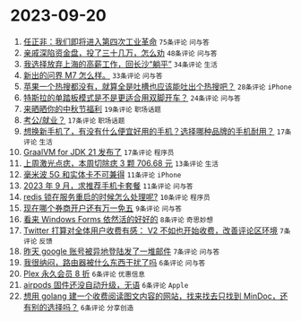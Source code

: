 # 2023-09-20

1. [任正非：我们即将进入第四次工业革命](https://www.v2ex.com/t/975392) `75条评论` `问与答`
1. [亲戚深陷资金盘，投了三十几万，怎么劝](https://www.v2ex.com/t/975393) `48条评论` `问与答`
1. [我选择放弃上海的高薪工作，回长沙“躺平”](https://www.v2ex.com/t/975389) `34条评论` `生活`
1. [新出的问界 M7 怎么样。](https://www.v2ex.com/t/975400) `33条评论` `问与答`
1. [苹果一个热搜都没有，就算全是吐槽也应该能吐出个热搜吧？](https://www.v2ex.com/t/975408) `28条评论` `iPhone`
1. [特斯拉的单踏板模式是不是更适合用双脚开车？](https://www.v2ex.com/t/975407) `24条评论` `问与答`
1. [来晒晒你的中秋节福利](https://www.v2ex.com/t/975417) `19条评论` `职场话题`
1. [考公/就业？](https://www.v2ex.com/t/975420) `17条评论` `职场话题`
1. [想换新手机了，有没有什么便宜好用的手机？选择哪种品牌的手机耐用？](https://www.v2ex.com/t/975404) `17条评论` `生活`
1. [GraalVM for JDK 21 发布了](https://www.v2ex.com/t/975396) `17条评论` `程序员`
1. [上周激光点痣，本周切除痣 3 颗 706.68 元](https://www.v2ex.com/t/975388) `13条评论` `生活`
1. [毫米波 5G 和实体卡不可兼得](https://www.v2ex.com/t/975414) `11条评论` `iPhone`
1. [2023 年 9 月，求推荐手机卡套餐](https://www.v2ex.com/t/975402) `11条评论` `问与答`
1. [redis 锁在服务重启的时候怎么处理呢?](https://www.v2ex.com/t/975413) `10条评论` `程序员`
1. [现在哪个券商开户还有万一免五](https://www.v2ex.com/t/975391) `9条评论` `问与答`
1. [看来 Windows Forms 依然活的好好的](https://www.v2ex.com/t/975403) `8条评论` `奇思妙想`
1. [Twitter 打算对全体用户收费有感： V2 不如也开始收费，改善评论区环境](https://www.v2ex.com/t/975426) `7条评论` `反馈`
1. [昨天 google 账号被异地登陆发了一堆邮件](https://www.v2ex.com/t/975418) `7条评论` `问与答`
1. [我很纳闷，路由器被什么东西干扰了吗](https://www.v2ex.com/t/975427) `6条评论` `问与答`
1. [Plex 永久会员 8 折](https://www.v2ex.com/t/975425) `6条评论` `优惠信息`
1. [airpods 固件还没自动升级，无语](https://www.v2ex.com/t/975415) `6条评论` `Apple`
1. [想用 golang 建一个收费阅读图文内容的网站，找来找去只找到 MinDoc，还有别的选择吗？](https://www.v2ex.com/t/975395) `6条评论` `分享创造`
